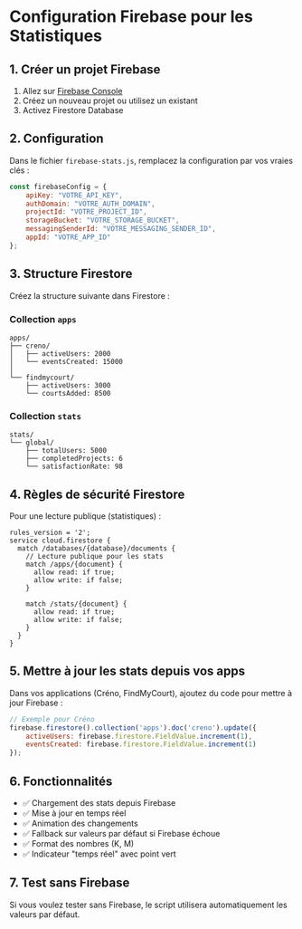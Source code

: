 # Configuration Firebase pour les Statistiques

## 1. Créer un projet Firebase

1. Allez sur [Firebase Console](https://console.firebase.google.com/)
2. Créez un nouveau projet ou utilisez un existant
3. Activez Firestore Database

## 2. Configuration

Dans le fichier `firebase-stats.js`, remplacez la configuration par vos vraies clés :

```javascript
const firebaseConfig = {
    apiKey: "VOTRE_API_KEY",
    authDomain: "VOTRE_AUTH_DOMAIN",
    projectId: "VOTRE_PROJECT_ID",
    storageBucket: "VOTRE_STORAGE_BUCKET",
    messagingSenderId: "VOTRE_MESSAGING_SENDER_ID",
    appId: "VOTRE_APP_ID"
};
```

## 3. Structure Firestore

Créez la structure suivante dans Firestore :

### Collection `apps`
```
apps/
├── creno/
│   ├── activeUsers: 2000
│   └── eventsCreated: 15000
│
└── findmycourt/
    ├── activeUsers: 3000
    └── courtsAdded: 8500
```

### Collection `stats`
```
stats/
└── global/
    ├── totalUsers: 5000
    ├── completedProjects: 6
    └── satisfactionRate: 98
```

## 4. Règles de sécurité Firestore

Pour une lecture publique (statistiques) :

```
rules_version = '2';
service cloud.firestore {
  match /databases/{database}/documents {
    // Lecture publique pour les stats
    match /apps/{document} {
      allow read: if true;
      allow write: if false;
    }
    
    match /stats/{document} {
      allow read: if true;
      allow write: if false;
    }
  }
}
```

## 5. Mettre à jour les stats depuis vos apps

Dans vos applications (Créno, FindMyCourt), ajoutez du code pour mettre à jour Firebase :

```javascript
// Exemple pour Créno
firebase.firestore().collection('apps').doc('creno').update({
    activeUsers: firebase.firestore.FieldValue.increment(1),
    eventsCreated: firebase.firestore.FieldValue.increment(1)
});
```

## 6. Fonctionnalités

- ✅ Chargement des stats depuis Firebase
- ✅ Mise à jour en temps réel
- ✅ Animation des changements
- ✅ Fallback sur valeurs par défaut si Firebase échoue
- ✅ Format des nombres (K, M)
- ✅ Indicateur "temps réel" avec point vert

## 7. Test sans Firebase

Si vous voulez tester sans Firebase, le script utilisera automatiquement les valeurs par défaut.
